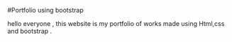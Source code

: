 #Portfolio using bootstrap

hello everyone , this website is my portfolio of works made using Html,css and bootstrap . 
